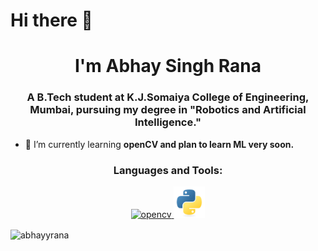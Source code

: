 # Hi there 👋
<h1 align="center">I'm Abhay Singh Rana</h1>
<h3 align="center">A B.Tech student at K.J.Somaiya College of Engineering, Mumbai, pursuing my degree in "Robotics and Artificial Intelligence."</h3>

- 🌱 I’m currently learning **openCV and plan to learn ML very soon.**

<p align="left">
</p>

<h3 align="center">Languages and Tools:</h3>
<p align="center"> <a href="https://opencv.org/" target="_blank" rel="noreferrer"> <img src="https://www.vectorlogo.zone/logos/opencv/opencv-icon.svg" alt="opencv" width="50" height="50"/> </a> <a href="https://www.python.org" target="_blank" rel="noreferrer"> <img src="https://raw.githubusercontent.com/devicons/devicon/master/icons/python/python-original.svg" alt="python" width="50" height="50"/> </a> </p>

<p><img align="center" src="https://github-readme-stats.vercel.app/api/top-langs?username=abhayyrana&show_icons=true&locale=en&layout=compact" alt="abhayyrana" /></p>
